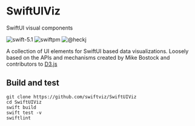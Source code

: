 # SwiftUIViz
SwiftUI visual components

![swift-5.1](https://img.shields.io/badge/Swift-5.1-orange.svg "Swift 5.1")
![swiftpm](https://img.shields.io/badge/swiftpm-compatible-brightgreen.svg?style=flat "SwiftPM Compatible")
![@heckj](https://img.shields.io/badge/twitter-@heckj-blue.svg?style=flat "Twitter: @heckj")

A collection of UI elements for SwiftUI based data visualizations.
Loosely based on the APIs and mechanisms created by Mike Bostock and contributors to [D3.js](https://d3js.org)

## Build and test

    git clone https://github.com/swiftviz/SwiftUIViz
    cd SwiftUIViz
    swift build
    swift test -v
    swiftlint

